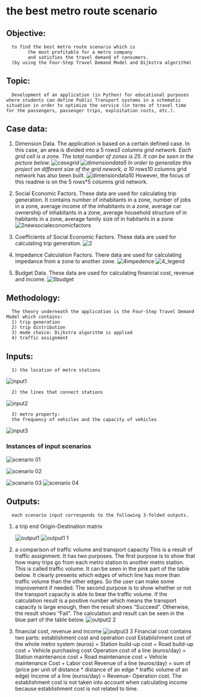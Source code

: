 # the best metro route scenario
## Objective:
      to find the best metro route scenario which is
            the most profitable for a metro company 
            and satisfies the travel demand of consumers. 
      (by using the Four-Step Travel Demand Model and Dijkstra algorithm)
      
## Topic:
      Development of an application (in Python) for educational purposes where students can define Public Transport systems in a schematic situation in order to optimize the service (in terms of travel time for the passengers, passenger trips, exploitation costs, etc.).



## Case data:
1) Dimension Data.
      The application is based on a certain defined case. In this case, an area is divided into a 5 rows*5 columns grid network. Each grid cell is a zone. The total number of zones is 25. It can be seen in the picture below. 
      ![casegrid](https://user-images.githubusercontent.com/46351057/50719932-e575d680-10de-11e9-885b-8a1421423111.jpg)
      ![dimensiondata5](https://user-images.githubusercontent.com/46351057/50720485-21ae3480-10e9-11e9-83c6-316ea9c146b7.PNG)
      In order to generalize this project on different size of the grid nework, a 10 rows*10 columns grid network has also been built.
      ![dimensiondata10](https://user-images.githubusercontent.com/46351057/50720475-f3c8f000-10e8-11e9-9e74-696895342ea4.PNG)
      However, the focus of this readme is on the 5 rows*5 columns grid network.

2) Social Economic Factors.
      These data are used for calculating trip generation. It contains number of inhabitants in a zone, number of jobs in a zone, average income of the inhabitants in a zone, average car ownership of inhabitants in a zone, average household structure of in habitants in a zone, average family size of in habitants in a zone 
      ![2newsocialeconomicfactors](https://user-images.githubusercontent.com/46351057/50720471-edd30f00-10e8-11e9-923f-5dc4d5966c75.PNG)

3) Coefficients of Social Economic Factors.
      These data are used for calculating trip generation.
      ![2](https://user-images.githubusercontent.com/46351057/50719929-e4dd4000-10de-11e9-8aba-c8c7be118c3f.PNG)

4) Impedance Calculation Factors.
      There data are used for calculating impedance from a zone to another zone. 
      ![4impedence](https://user-images.githubusercontent.com/46351057/50720473-ee6ba580-10e8-11e9-800b-917625cc65d3.png)
      ![4_legend](https://user-images.githubusercontent.com/46351057/50720605-0a704680-10eb-11e9-9e11-93c70c5a4a10.png)


5) Budget Data.
      These data are used for calculating financial cost, revenue and income. 
      ![5budget](https://user-images.githubusercontent.com/46351057/50720470-ed3a7880-10e8-11e9-9044-793fb4f20536.PNG)

      
## Methodology: 
      The theory underneath the application is the Four-Step Travel Demand Model which contains: 
      1) trip generation
      2) trip distribution
      3) mode choice: Dijkstra algorithm is applied
      4) traffic assignment
## Inputs:
      1) the location of metro stations
      
   ![input1](https://user-images.githubusercontent.com/46351057/50720739-7bb0f900-10ed-11e9-9c23-6e13cea34c52.png)
      
      2) the lines that connect stations
      
   ![input2](https://user-images.githubusercontent.com/46351057/50720737-7b186280-10ed-11e9-9b61-85871b2254a0.png)
      
      3) metro property: 
      the frequency of vehicles and the capacity of vehicles
      
  ![input3](https://user-images.githubusercontent.com/46351057/50720738-7b186280-10ed-11e9-9a0e-987ba0b586bb.png)

### Instances of input scenarios      
![scenario 01](https://user-images.githubusercontent.com/46351057/50720238-f1b06280-10e3-11e9-99ae-b050e2169a84.jpg)

![scenario 02](https://user-images.githubusercontent.com/46351057/50720239-f248f900-10e3-11e9-8bf5-de6480ba81fd.jpg)

![scenario 03](https://user-images.githubusercontent.com/46351057/50720231-ee1cdb80-10e3-11e9-92f9-a01d0d7ed7ad.jpg)
![scenario 04](https://user-images.githubusercontent.com/46351057/50720234-ef4e0880-10e3-11e9-8743-5e7eee3b02e7.jpg)

## Outputs:
      each scenario input corresponds to the following 3-folded outputs. 
1) a trip end Origin-Destination matrix
      
      ![output1](https://user-images.githubusercontent.com/46351057/50720093-97ae9d80-10e1-11e9-9eb6-78ad0ddf32b5.png)
      ![output1 1](https://user-images.githubusercontent.com/46351057/50720274-da25a980-10e4-11e9-8cb1-5b5d003fc3e1.png)

2) a comparison of traffic volume and transport capacity
      This is a result of traffic assignment. It has two purposes. The first purpose is to show that how many trips go from each metro station to another metro station. This is called traffic volume. It can be seen in the pink part of the table below. It clearly presents which edges of which line has more than traffic volume than the other edges. So the user can make some improvement if needed. The second purpose is to show whether or not the transport capacity is able to bear the traffic volume. If the calculation result is a positive number which means the transport capacity is large enough, then the result shows “Succeed”. Otherwise, the result shows “Fail”. The calculation and result can be seen in the blue part of the table below. 
      ![output2 2](https://user-images.githubusercontent.com/46351057/50720275-dabe4000-10e4-11e9-8730-bc85210dba32.png)
      
3) financial cost, revenue and income
      ![output3 3](https://user-images.githubusercontent.com/46351057/50720273-da25a980-10e4-11e9-8432-2ceaa034392c.png)
      Financial cost contains two parts: establishment cost and operation cost
      Establishment cost of the whole metro system (euros) = Station build-up cost + Road build-up cost + Vehicle purchasing cost
      Operation cost of a line (euros/day) = Station maintenance cost + Road maintenance cost + Vehicle maintenance Cost + Labor cost 
      Revenue of a line (euros/day) = sum of (price per unit of distance * distance of an edge * traffic volume of an edge)
      Income of a line (euros/day) = Revenue- Operation cost. The establishment cost is not taken into account when calculating income because establishment cost is not related to time. 


